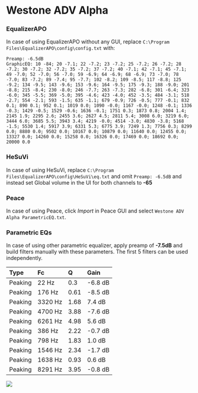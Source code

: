 # Westone ADV Alpha

### EqualizerAPO
In case of using EqualizerAPO without any GUI, replace `C:\Program Files\EqualizerAPO\config\config.txt`
with:
```
Preamp: -6.5dB
GraphicEQ: 10 -84; 20 -7.1; 22 -7.2; 23 -7.2; 25 -7.2; 26 -7.2; 28 -7.2; 30 -7.2; 32 -7.2; 35 -7.2; 37 -7.2; 40 -7.1; 42 -7.1; 45 -7.1; 49 -7.0; 52 -7.0; 56 -7.0; 59 -6.9; 64 -6.9; 68 -6.9; 73 -7.0; 78 -7.0; 83 -7.2; 89 -7.4; 95 -7.7; 102 -8.2; 109 -8.5; 117 -8.8; 125 -9.2; 134 -9.5; 143 -9.6; 153 -9.6; 164 -9.5; 175 -9.3; 188 -9.0; 201 -8.8; 215 -8.4; 230 -8.0; 246 -7.7; 263 -7.3; 282 -6.8; 301 -6.4; 323 -6.0; 345 -5.5; 369 -5.0; 395 -4.6; 423 -4.0; 452 -3.5; 484 -3.1; 518 -2.7; 554 -2.1; 593 -1.5; 635 -1.1; 679 -0.9; 726 -0.5; 777 -0.1; 832 0.1; 890 0.1; 952 0.1; 1019 0.0; 1090 -0.0; 1167 -0.0; 1248 -0.1; 1336 -0.3; 1429 -0.5; 1529 -0.6; 1636 -0.1; 1751 0.3; 1873 0.8; 2004 1.4; 2145 1.9; 2295 2.6; 2455 3.6; 2627 4.5; 2811 5.4; 3008 6.0; 3219 6.0; 3444 6.0; 3685 5.5; 3943 3.4; 4219 -0.0; 4514 -3.0; 4830 -3.8; 5168 -1.5; 5530 1.4; 5917 3.9; 6331 5.3; 6775 3.9; 7249 1.3; 7756 0.3; 8299 0.0; 8880 0.0; 9502 0.0; 10167 0.0; 10879 0.0; 11640 0.0; 12455 0.0; 13327 0.0; 14260 0.0; 15258 0.0; 16326 0.0; 17469 0.0; 18692 0.0; 20000 0.0
```

### HeSuVi
In case of using HeSuVi, replace `C:\Program Files\EqualizerAPO\config\HeSuVi\eq.txt` and omit `Preamp:
-6.5dB` and instead set Global volume in the UI for both channels to **-65**

### Peace
In case of using Peace, click *Import* in Peace GUI and select `Westone ADV Alpha ParametricEQ.txt`.

### Parametric EQs
In case of using other parametric equalizer, apply preamp of **-7.5dB** and build filters manually with
these parameters. The first 5 filters can be used independently.

| Type    | Fc      |    Q | Gain    |
|:--------|:--------|:-----|:--------|
| Peaking | 22 Hz   | 0.3  | -6.8 dB |
| Peaking | 176 Hz  | 0.61 | -8.5 dB |
| Peaking | 3320 Hz | 1.68 | 7.4 dB  |
| Peaking | 4700 Hz | 3.88 | -7.6 dB |
| Peaking | 6261 Hz | 4.98 | 5.6 dB  |
| Peaking | 386 Hz  | 2.22 | -0.7 dB |
| Peaking | 798 Hz  | 1.83 | 1.0 dB  |
| Peaking | 1546 Hz | 2.34 | -1.7 dB |
| Peaking | 1638 Hz | 0.93 | 0.6 dB  |
| Peaking | 8291 Hz | 3.95 | -0.8 dB |

![](https://raw.githubusercontent.com/jaakkopasanen/AutoEq/master/results/innerfidelity/sbaf-serious/Westone%20ADV%20Alpha/Westone%20ADV%20Alpha.png)